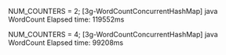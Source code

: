 NUM_COUNTERS = 2;
[3g-WordCountConcurrentHashMap] java WordCount
Elapsed time: 119552ms

NUM_COUNTERS = 4;
[3g-WordCountConcurrentHashMap] java WordCount
Elapsed time: 99208ms